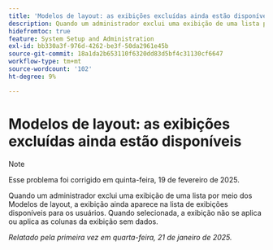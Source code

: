 ```yaml
---
title: 'Modelos de layout: as exibições excluídas ainda estão disponíveis'
description: Quando um administrador exclui uma exibição de uma lista por meio dos Modelos de layout, a exibição ainda aparece na lista de exibições disponíveis para os usuários. Quando selecionada, a exibição não se aplica ou aplica as colunas de exibições sem dados.
hidefromtoc: true
feature: System Setup and Administration
exl-id: bb330a3f-976d-4262-be3f-50da2961e45b
source-git-commit: 18a1da2b653110f6320dd83d5bf4c31130cf6647
workflow-type: tm+mt
source-wordcount: '102'
ht-degree: 9%

---
```


# Modelos de layout: as exibições excluídas ainda estão disponíveis

>[!NOTE]
>
>Esse problema foi corrigido em quinta-feira, 19 de fevereiro de 2025.

Quando um administrador exclui uma exibição de uma lista por meio dos Modelos de layout, a exibição ainda aparece na lista de exibições disponíveis para os usuários. Quando selecionada, a exibição não se aplica ou aplica as colunas da exibição sem dados.

_Relatado pela primeira vez em quarta-feira, 21 de janeiro de 2025._
